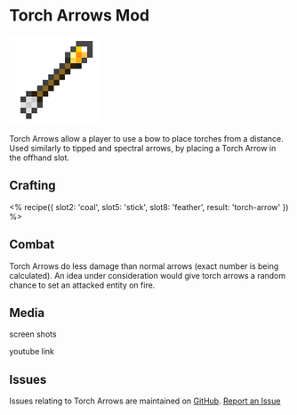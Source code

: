 # Torch Arrows Mod


![Torch Arrow Graphic](img/torch_arrow.png)

Torch Arrows allow a player to use a bow to place torches from a distance.  Used similarly to tipped and spectral arrows, by placing a Torch Arrow in the offhand slot.

## Crafting

<% recipe({
	slot2: 'coal',
	slot5: 'stick',
	slot8: 'feather',
	result: 'torch-arrow'
}) %>

## Combat

Torch Arrows do less damage than normal arrows (exact number is being calculated).  An idea under consideration would give torch arrows a random chance to set an attacked entity on fire.

## Media

screen shots

youtube link

## Issues

Issues relating to Torch Arrows are maintained on [GitHub](https://github.com/ToroCraft/TorchArrows).  [Report an Issue](https://github.com/ToroCraft/TorchArrows/issues/new)